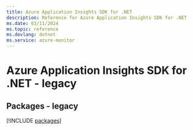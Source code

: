 ```yaml
---
title: Azure Application Insights SDK for .NET
description: Reference for Azure Application Insights SDK for .NET
ms.date: 03/11/2024
ms.topic: reference
ms.devlang: dotnet
ms.service: azure-monitor
---
```

# Azure Application Insights SDK for .NET - legacy
## Packages - legacy
[!INCLUDE [packages](application-insights-index.md)]